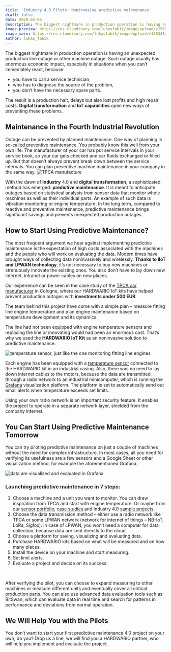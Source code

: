 ```yaml
---
title: 'Industry 4.0 Pilots: Noninvasive predictive maintenance'
draft: false
date: 2020-03-05
description: The biggest nightmare in production operation is having an unexpected production line outage or other machine outage. Such outage usually has enormous economic impact.
image_preview: https://res.cloudinary.com/lukasfabik/image/upload/v1583414823/blog/2020-03-05-predictive-maintenance/preview.jpg
image_main: https://res.cloudinary.com/lukasfabik/image/upload/v1583414826/blog/2020-03-05-predictive-maintenance/main.jpg
author: lukas_fabik
---
```


The biggest nightmare in production operation is having an unexpected production line outage or other machine outage. Such outage usually has enormous economic impact, especially in situations when you can’t immediately react, because:

* you have to call a service technician,
* who has to diagnose the source of the problem,
* you don’t have the necessary spare parts.

The result is a production halt, delays but also lost profits and high repair costs. **Digital transformation** and **IoT capabilities** open new ways of preventing these problems.

## Maintenance in the Fourth Industrial Revolution

Outage can be prevented by planned maintenance. One way of planning is so-called preventive maintenance. You probably know this well from your own life. The manufacturer of your car has put service intervals in your service book, so your car gets checked and car fluids exchanged or filled up. But that doesn’t always prevent break down between the service intervals. You can plan preventive machine maintenance in your company in the same way.
![TPCA manufacture](https://res.cloudinary.com/lukasfabik/image/upload/v1583415882/blog/2020-03-05-predictive-maintenance/tpca.jpg)

With the dawn of **Industry** 4.0 and **digital transformation**, a sophisticated method has emerged: **predictive maintenance**. It is meant to anticipate outages based on statistical analysis from sensor data that monitor whole machines as well as their individual parts. An example of such data is vibration monitoring or engine temperature. In the long term, compared to reactive and preventive maintenance, predictive maintenance brings significant savings and prevents unexpected production outages.

## How to Start Using Predictive Maintenance?
The most frequent argument we hear against implementing predictive maintenance is the expectation of high costs associated with the machines and the people who will work on evaluating the data. Modern times have brought ways of collecting data noninvasively and wirelessly. **Thanks to IIoT and LPWAN technology**, it’s not necessary to buy new machines or strenuously innovate the existing ones. You also don’t have to lay down new internet, intranet or power cables on new places.

Our experience can be seen in the case study of the [TPCA car manufacturer](https://www.hardwario.com/case-studies/tpca/) in Cologne, where our HARDWARIO IoT kits have helped prevent production outages with **investments under 500 EUR**.

The team behind this project have come with a simple plan – measure fitting line engine temperature and plan engine maintenance based on temperature development and its dynamics.

The line had not been equipped with engine temperature sensors and replacing the line or innovating would had been an enormous cost. That’s why we used the **HARDWARIO IoT Kit** as an noninvasive solution to predictive maintenance.

![temperature sensor, just like the one monitoring fitting line engines](https://res.cloudinary.com/lukasfabik/image/upload/v1583414464/blog/2020-03-05-predictive-maintenance/thermometer.jpg)

Each engine has been equipped with a [temperature sensor](https://shop.hardwario.com/ds18b20-temperature-sensor/) connected to the HARDWARIO kit in an industrial casing. Also, there was no need to lay down internet cables to the motors, because the data are transmitted through a radio network to an industrial minicomputer, which is running the [Grafana](https://grafana.com/) visualization platform. The platform is set to automatically send out email alerts when temperature exceeds set limits.

Using your own radio network is an important security feature. It enables the project to operate in a separate network layer, shielded from the company internet.

## You Can Start Using Predictive Maintenance Tomorrow
You can try piloting predictive maintenance on just a couple of machines without the need for complex infrastructure. In most cases, all you need for verifying its usefulness are a few sensors and a Google Sheet or other visualization method, for example the aforementioned Grafana.

![data are visualized and evaluated in Grafana](https://res.cloudinary.com/lukasfabik/image/upload/v1583414824/blog/2020-03-05-predictive-maintenance/grafana.jpg)

### Launching predictive maintenance in 7 steps:

1. Choose a machine and a unit you want to monitor. You can draw inspiration from TPCA and start with engine temperature. Or maybe from our [sensor portfolio](https://shop.hardwario.com/modules-tags/), [case studies](/case-studies/) and Industry 4.0 [sample projects](https://www.hackster.io/hardwario/projects?category_id=208).
2. Choose the data transmission method – either use a radio network like TPCA or some LPWAN network (network for internet of things – NB-IoT, LoRa, Sigfox). In case of LPWAN, you won’t need a computer for data collection, because data are sent directly to the cloud.
3. Choose a platform for saving, visualizing and evaluating data.
4. Purchase HARDWARIO kits based on what will be measured and on how many places.
5. Install the device on your machine and start measuring.
6. Set limit alerts.
7. Evaluate a project and decide on its success.

<br/>

After verifying the pilot, you can choose to expand measuring to other machines or measure different units and eventually cover all critical production parts. You can also use advanced data evaluation tools such as BitSwan, which can evaluate data in real time and search for patterns in performance and deviations from normal operation.

## We Will Help You with the Pilots
You don’t want to start your first predictive maintenance 4.0 project on your own, do you? Drop us a line, we will find you a HARDWARIO partner, who will help you implement and evaluate the project.
